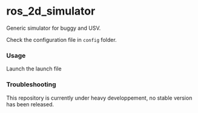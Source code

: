 # ros_2d_simulator

Generic simulator for buggy and USV.

Check the configuration file in `config` folder.

### Usage
Launch the launch file

### Troubleshooting
This repository is currently under heavy developpement, no stable version has been released.
